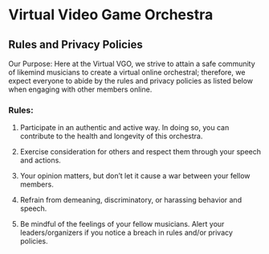 # Virtual Video Game Orchestra
## Rules and Privacy Policies

Our Purpose: Here at the Virtual VGO, we strive to attain a safe community of likemind musicians to create a virtual online orchestral; therefore, we expect everyone to abide by the rules and privacy policies as listed below when engaging with other members online.

### Rules:

1. Participate in an authentic and active way. In doing so, you can contribute to the health and longevity of this orchestra.

2. Exercise consideration for others and respect them through your speech and actions.

3. Your opinion matters, but don’t let it cause a war between your fellow members.

4. Refrain from demeaning, discriminatory, or harassing behavior and speech.

5. Be mindful of the feelings of your fellow musicians. Alert your leaders/organizers if you notice a breach in rules and/or privacy policies.

